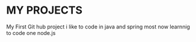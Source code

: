 # MY PROJECTS
My First Git hub project
i like to code in java and spring most now learnnig to code one node.js
